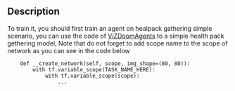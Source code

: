 Description
---

To train it, you should first train an agent on healpack gathering simple scenario, you can use the code of [ViZDoomAgents](https://github.com/GoingMyWay/ViZDoomAgents/tree/master/healthpack_gathering) to a simple health pack gethering model, Note that do not forget to add scope name to the scope of network as you can see in the code below

```
    def __create_network(self, scope, img_shape=(80, 80)):
        with tf.variable_scope(TASK_NAME_HERE):
            with tf.variable_scope(scope):
                ...
```

